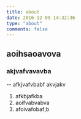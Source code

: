 ```yaml
---
title: about
date: 2016-12-09 14:32:36
type: "about"
comments: false
---
```

## aoihsaoavova
### akjvafvavavba

-- afkjvafvbabf
akvjakv
1. afkbjafkba
2. aoifvabvabva
3. afoivafobaf;b

